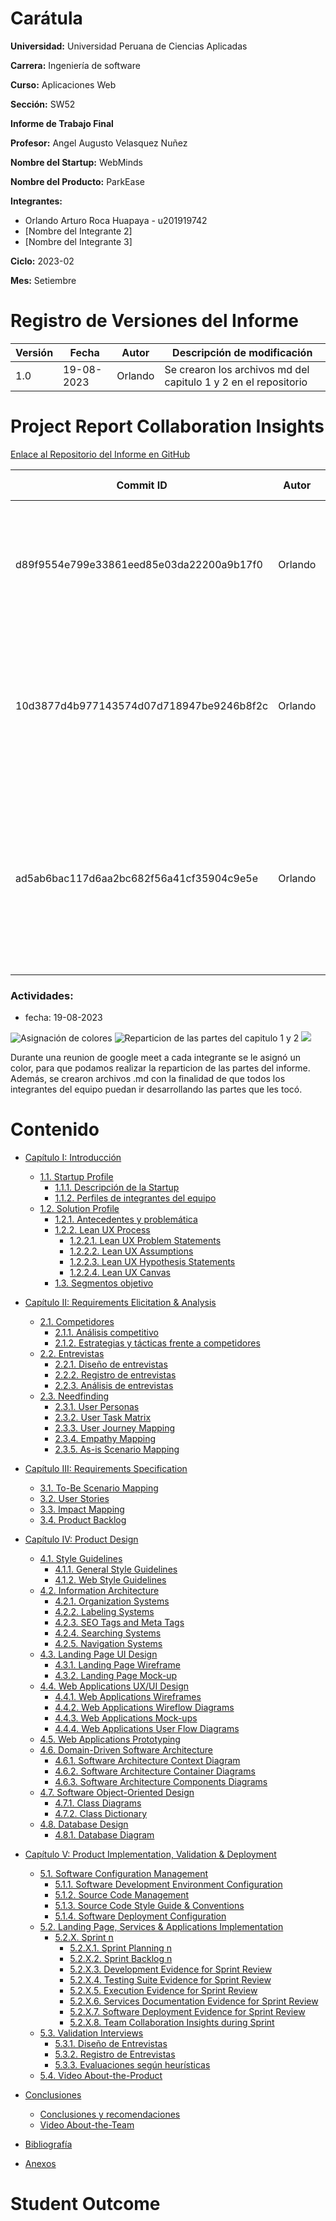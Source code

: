 # Carátula

**Universidad:** Universidad Peruana de Ciencias Aplicadas

**Carrera:** Ingeniería de software

**Curso:** Aplicaciones Web

**Sección:** SW52

**Informe de Trabajo Final**

**Profesor:** Angel Augusto Velasquez Nuñez

**Nombre del Startup:** WebMinds

**Nombre del Producto:** ParkEase

**Integrantes:**
- Orlando Arturo Roca Huapaya - u201919742
- [Nombre del Integrante 2]
- [Nombre del Integrante 3]

**Ciclo:** 2023-02

**Mes:** Setiembre


# Registro de Versiones del Informe

| Versión | Fecha       | Autor   | Descripción de modificación                              |
|---------|-------------|---------|---------------------------------------------------------|
| 1.0     | 19-08-2023  | Orlando  | Se crearon los archivos md del capitulo 1 y 2 en el repositorio|



# Project Report Collaboration Insights 

[Enlace al Repositorio del Informe en GitHub](https://github.com/WebMindsGroup/WebMinds-Report.git)



| Commit ID | Autor       | Fecha        | Descripción del Commit                          |
|-----------|-------------|--------------|-----------------------------------------------|
|d89f9554e799e33861eed85e03da22200a9b17f0| Orlando| 19-08-2023   | chore: Initial repository setup - Setting up the project structure and initializing the repository.|
|10d3877d4b977143574d07d718947be9246b8f2c| Orlando     | 19-08-2023   | chore: Add initial files for team to start working - Included the necessary files for the team to begin working on the report|
|ad5ab6bac117d6aa2bc682f56a41cf35904c9e5e| Orlando     | 19-08-2023   |chore: Add initial files for team to start working - Included the necessary files for the team in the chapter 2 to begin working on the assigned task|

### Actividades:
- fecha: 19-08-2023

![Asignación de colores](Imagenes/Leyenda.png) ![Reparticion de las partes del capitulo 1 y 2](Imagenes/Reparticion%20de%20actividades%20del%20informe.png) ![](Imagenes/Anuncio%20del%20capitulo%201%20y%202.png)

Durante una reunion de google meet a cada integrante se le asignó un color, para que podamos realizar la reparticion de las partes del informe. Además, se crearon archivos .md con la finalidad de que todos los integrantes del equipo puedan ir desarrollando las partes que les tocó.


# Contenido

- [Capítulo I: Introducción]()
  - [1.1. Startup Profile]()
    - [1.1.1. Descripción de la Startup]()
    - [1.1.2. Perfiles de integrantes del equipo]()
  - [1.2. Solution Profile]()
    - [1.2.1. Antecedentes y problemática]()
    - [1.2.2. Lean UX Process]()
      - [1.2.2.1. Lean UX Problem Statements]()
      - [1.2.2.2. Lean UX Assumptions]()
      - [1.2.2.3. Lean UX Hypothesis Statements]()
      - [1.2.2.4. Lean UX Canvas]()
    - [1.3. Segmentos objetivo]()

- [Capítulo II: Requirements Elicitation & Analysis]()
  - [2.1. Competidores]()
    - [2.1.1. Análisis competitivo]()
    - [2.1.2. Estrategias y tácticas frente a competidores]()
  - [2.2. Entrevistas]()
    - [2.2.1. Diseño de entrevistas]()
    - [2.2.2. Registro de entrevistas]()
    - [2.2.3. Análisis de entrevistas]()
  - [2.3. Needfinding]()
    - [2.3.1. User Personas]()
    - [2.3.2. User Task Matrix]()
    - [2.3.3. User Journey Mapping]()
    - [2.3.4. Empathy Mapping]()
    - [2.3.5. As-is Scenario Mapping]()

- [Capítulo III: Requirements Specification]()
  - [3.1. To-Be Scenario Mapping]()
  - [3.2. User Stories]()
  - [3.3. Impact Mapping]()
  - [3.4. Product Backlog]()

- [Capítulo IV: Product Design]()
  - [4.1. Style Guidelines]()
    - [4.1.1. General Style Guidelines]()
    - [4.1.2. Web Style Guidelines]()
  - [4.2. Information Architecture]()
    - [4.2.1. Organization Systems]()
    - [4.2.2. Labeling Systems]()
    - [4.2.3. SEO Tags and Meta Tags]()
    - [4.2.4. Searching Systems]()
    - [4.2.5. Navigation Systems]()
  - [4.3. Landing Page UI Design]()
    - [4.3.1. Landing Page Wireframe]()
    - [4.3.2. Landing Page Mock-up]()
  - [4.4. Web Applications UX/UI Design]()
    - [4.4.1. Web Applications Wireframes]()
    - [4.4.2. Web Applications Wireflow Diagrams]()
    - [4.4.3. Web Applications Mock-ups]()
    - [4.4.4. Web Applications User Flow Diagrams]()
  - [4.5. Web Applications Prototyping]()
  - [4.6. Domain-Driven Software Architecture]()
    - [4.6.1. Software Architecture Context Diagram]()
    - [4.6.2. Software Architecture Container Diagrams]()
    - [4.6.3. Software Architecture Components Diagrams]()
  - [4.7. Software Object-Oriented Design]()
    - [4.7.1. Class Diagrams]()
    - [4.7.2. Class Dictionary]()
  - [4.8. Database Design]()
    - [4.8.1. Database Diagram]()

- [Capítulo V: Product Implementation, Validation & Deployment]()
  - [5.1. Software Configuration Management]()
    - [5.1.1. Software Development Environment Configuration]()
    - [5.1.2. Source Code Management]()
    - [5.1.3. Source Code Style Guide & Conventions]()
    - [5.1.4. Software Deployment Configuration]()
  - [5.2. Landing Page, Services & Applications Implementation]()
    - [5.2.X. Sprint n]()
      - [5.2.X.1. Sprint Planning n]()
      - [5.2.X.2. Sprint Backlog n]()
      - [5.2.X.3. Development Evidence for Sprint Review]()
      - [5.2.X.4. Testing Suite Evidence for Sprint Review]()
      - [5.2.X.5. Execution Evidence for Sprint Review]()
      - [5.2.X.6. Services Documentation Evidence for Sprint Review]()
      - [5.2.X.7. Software Deployment Evidence for Sprint Review]()
      - [5.2.X.8. Team Collaboration Insights during Sprint]()
  - [5.3. Validation Interviews]()
    - [5.3.1. Diseño de Entrevistas]()
    - [5.3.2. Registro de Entrevistas]()
    - [5.3.3. Evaluaciones según heurísticas]()
  - [5.4. Video About-the-Product]()

- [Conclusiones]()
  - [Conclusiones y recomendaciones]()
  - [Video About-the-Team]()

- [Bibliografía]()
- [Anexos]()

# Student Outcome